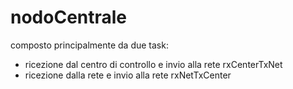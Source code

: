 # nodoCentrale

composto principalmente da due task:

- ricezione dal centro di controllo e invio alla rete rxCenterTxNet
- ricezione dalla rete e invio alla rete rxNetTxCenter
